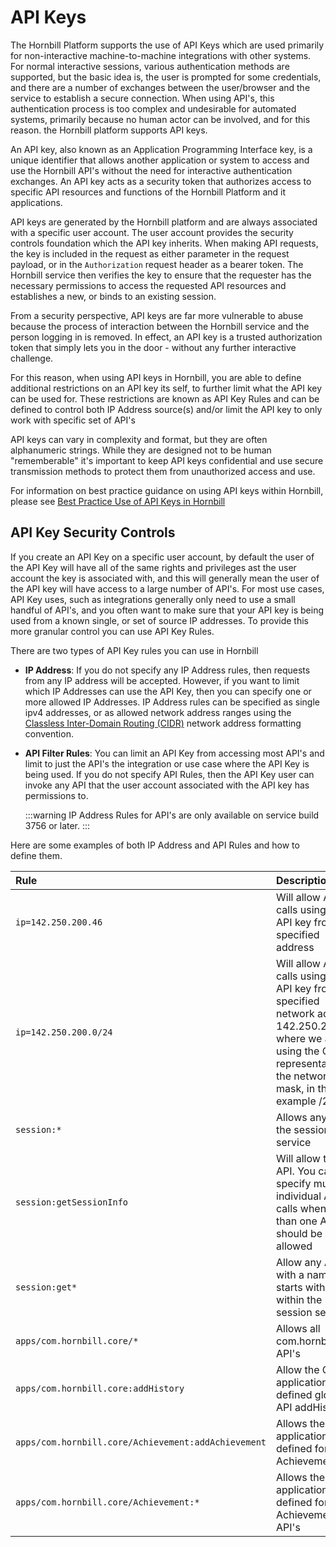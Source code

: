 # API Keys

The Hornbill Platform supports the use of API Keys which are used primarily for non-interactive machine-to-machine integrations with other systems.  For normal interactive sessions, various authentication methods are supported, but the basic idea is, the user is prompted for some credentials, and there are a number of exchanges between the user/browser and the service to establish a secure connection.   When using API's, this authentication process is too complex and undesirable for automated systems, primarily because no human actor can be involved, and for this reason. the Hornbill platform supports API keys.  

An API key, also known as an Application Programming Interface key, is a unique identifier that allows another application or system  to access and use the Hornbill API's without the need for interactive authentication exchanges. An API key acts as a security token that authorizes access to specific API resources and functions of the Hornbill Platform and it applications.

API keys are generated by the Hornbill platform and are always associated with a specific user account. The user account provides the security controls foundation which the API key inherits.  When making API requests, the key is included in the request as either parameter in the request payload, or in the `Authorization` request header as a bearer token. The Hornbill service then verifies the key to ensure that the requester has the necessary permissions to access the requested API resources and establishes a new, or binds to an existing session. 

From a security perspective, API keys are far more vulnerable to abuse because the process of interaction between the Hornbill service and the person logging in is removed. In effect, an API key is a trusted authorization token that simply lets you in the door - without any further interactive challenge. 

For this reason, when using API keys in Hornbill, you are able to define additional restrictions on an API key its self, to further limit what the API key can be used for.  These restrictions are known as API Key Rules and can be defined to control both IP Address source(s) and/or limit the API key to only work with specific set of API's

API keys can vary in complexity and format, but they are often alphanumeric strings. While they are designed not to be human "rememberable" it's important to keep API keys confidential and use secure transmission methods to protect them from unauthorized access and use.

For information on best practice guidance on using API keys within Hornbill, please see [Best Practice Use of API Keys in Hornbill](/esp-fundamentals/best-practice/platform-api-keys)

## API Key Security Controls

If you create an API Key on a specific user account, by default the user of the API Key will have all of the same rights and privileges ast the user account the key is associated with, and this will generally mean the user of the API key will have access to a large number of API's.  For most use cases, API Key uses, such as integrations generally only need to use a small handful of API's, and you often want to make sure that your API key is being used from a known single, or set of source IP addresses.  To provide this more granular control you can use API Key Rules.

There are two types of API Key rules you can use in Hornbill

- __IP Address__: If you do not specify any IP Address rules, then requests from any IP address will be accepted.  However, if you want to limit which IP Addresses can use the API Key, then you can specify one or more allowed IP Addresses. IP Address rules can be specified as single ipv4 addresses, or as allowed network address ranges using the [Classless Inter-Domain Routing (CIDR)](https://en.wikipedia.org/wiki/Classless_Inter-Domain_Routing) network address formatting convention.

- __API Filter Rules__: You can limit an API Key from accessing most API's and limit to just the API's the integration or use case where the API Key is being used.  If you do not specify API Rules, then the API Key user can invoke any API that the user account associated with the API key has permissions to.

  :::warning
  IP Address Rules for API's are only available on service build 3756 or later. 
  :::

Here are some examples of both IP Address and API Rules and how to define them.  

|Rule|Description|
|:--|:--|
|`ip=142.250.200.46`|Will allow API calls using this API key from the specified address|
|`ip=142.250.200.0/24`|Will allow API calls using this API key from the specified network address 142.250.200.x where we are using the CIDR representation of the network mask, in this example /24|
|`session:*`|Allows any API in the session service|
|`session:getSessionInfo`|Will allow this API. You can specify multiple individual API calls when more than one API call should be allowed|
|`session:get*`|Allow any API with a name that starts with 'get' within the session service|
|`apps/com.hornbill.core/*`|Allows all com.hornbill.core API's|
|`apps/com.hornbill.core:addHistory`| Allow the Core application defined global API addHistory
|`apps/com.hornbill.core/Achievement:addAchievement`|Allows the application defined for entity Achievement|
|`apps/com.hornbill.core/Achievement:*`|Allows the application defined for entity Achievement's API's|


